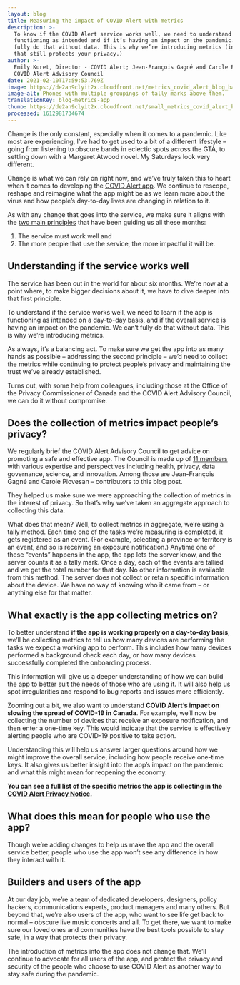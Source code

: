 ```yaml
---
layout: blog
title: Measuring the impact of COVID Alert with metrics
description: >-
  To know if the COVID Alert service works well, we need to understand if it’s
  functioning as intended and if it’s having an impact on the pandemic. We can’t
  fully do that without data. This is why we’re introducing metrics (in a way
  that still protects your privacy.)
author: >-
  Emily Kuret, Director - COVID Alert; Jean-François Gagné and Carole Piovesan -
  COVID Alert Advisory Council
date: 2021-02-10T17:59:53.769Z
image: https://de2an9clyit2x.cloudfront.net/metrics_covid_alert_blog_banner_d83e1f15da.jpg
image-alt: Phones with multiple groupings of tally marks above them.
translationKey: blog-metrics-app
thumb: https://de2an9clyit2x.cloudfront.net/small_metrics_covid_alert_blog_banner_d83e1f15da.jpg
processed: 1612981734674
---
```

Change is the only constant, especially when it comes to a pandemic. Like most are experiencing, I’ve had to get used to a bit of a different lifestyle – going from listening to obscure bands in eclectic spots across the GTA, to settling down with a Margaret Atwood novel. My Saturdays look very different. 

Change is what we can rely on right now, and we’ve truly taken this to heart when it comes to developing the [COVID Alert app](https://www.canada.ca/en/public-health/services/diseases/coronavirus-disease-covid-19/covid-alert.html). We continue to rescope, reshape and reimagine what the app might be as we learn more about the virus and how people’s day-to-day lives are changing in relation to it. 

As with any change that goes into the service, we make sure it aligns with the [two main principles](https://digital.canada.ca/2020/10/02/building-an-effective-exposure-notification-service-like-covid-alert/) that have been guiding us all these months: 

1. The service must work well and 
2. The more people that use the service, the more impactful it will be.

## Understanding if the service works well 

The service has been out in the world for about six months. We’re now at a point where, to make bigger decisions about it, we have to dive deeper into that first principle. 

To understand if the service works well, we need to learn if the app is functioning as intended on a day-to-day basis, and if the overall service is having an impact on the pandemic. We can’t fully do that without data. This is why we’re introducing metrics. 

As always, it’s a balancing act. To make sure we get the app into as many hands as possible – addressing the second principle – we’d need to collect the metrics while continuing to protect people’s privacy and maintaining the trust we’ve already established. 

Turns out, with some help from colleagues, including those at the Office of the Privacy Commissioner of Canada and the COVID Alert Advisory Council, we can do it without compromise. 

## Does the collection of metrics impact people’s privacy? 

We regularly brief the COVID Alert Advisory Council to get advice on promoting a safe and effective app. The Council is made up of [11 members](https://www.ic.gc.ca/eic/site/icgc.nsf/eng/h_07694.html) with various expertise and perspectives including health, privacy, data governance, science, and innovation. Among those are Jean-François Gagné and Carole Piovesan – contributors to this blog post.

They helped us make sure we were approaching the collection of metrics in the interest of privacy. So that’s why we’ve taken an aggregate approach to collecting this data. 

What does that mean? Well, to collect metrics in aggregate, we’re using a tally method. Each time one of the tasks we’re measuring is completed, it gets registered as an event. (For example, selecting a province or territory is an event, and so is receiving an exposure notification.) Anytime one of these “events” happens in the app, the app lets the server know, and the server counts it as a tally mark. Once a day, each of the events are tallied and we get the total number for that day. No other information is available from this method. The server does not collect or retain specific information about the device. We have no way of knowing who it came from – or anything else for that matter. 
## What exactly is the app collecting metrics on? 

To better understand **if the app is working properly on a day-to-day basis**, we’ll be collecting metrics to tell us how many devices are performing the tasks we expect a working app to perform. This includes how many devices performed a background check each day, or how many devices successfully completed the onboarding process.

This information will give us a deeper understanding of how we can build the app to better suit the needs of those who are using it. It will also help us spot irregularities and respond to bug reports and issues more efficiently.
  
Zooming out a bit, we also want to understand **COVID Alert’s impact on slowing the spread of COVID-19 in Canada**. For example, we’ll now be collecting the number of devices that receive an exposure notification, and then enter a one-time key. This would indicate that the service is effectively alerting people who are COVID-19 positive to take action.

Understanding this will help us answer larger questions around how we might improve the overall service, including how people receive one-time keys. It also gives us better insight into the app’s impact on the pandemic and what this might mean for reopening the economy. 

**You can see a full list of the specific metrics the app is collecting in the [COVID Alert Privacy Notice](https://www.canada.ca/en/public-health/services/diseases/coronavirus-disease-covid-19/covid-alert/privacy-policy.html).**
## What does this mean for people who use the app? 

Though we’re adding changes to help us make the app and the overall service better, people who use the app won’t see any difference in how they interact with it. 
## Builders and users of the app

At our day job, we’re a team of dedicated developers, designers, policy hackers, communications experts, product managers and many others. But beyond that, we’re also users of the app, who want to see life get back to normal – obscure live music concerts and all. To get there, we want to make sure our loved ones and communities have the best tools possible to stay safe, in a way that protects their privacy. 

The introduction of metrics into the app does not change that. We’ll continue to advocate for all users of the app, and protect the privacy and security of the people who choose to use COVID Alert as another way to stay safe during the pandemic. 

